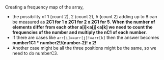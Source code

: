 Creating a frequency map of the array,
* the possibility of 1 (count 2), 2 (count 2), 5 (count 2) adding up to 8 can be measured as **2C1 for 1 x 2C1 for 2 x 2C1 for 5**. **When the number of elements differ from each other a[i]<a[j]<a[k] we need to count the frequencies of the number and multiply the nC1 of each number.**
* If there are cases like `arr[i]==arr[j]!=arr[k]` then the answer becomes **number1C1 * number2!/(number-2)! x 2!**
* Another case might be all the three positions might be the same, so we need to do numberC3.